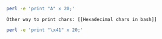 ```bash
perl -e 'print "A" x 20;'
```

```ad-note
Other way to print chars: [[Hexadecimal chars in bash]]
```

```bash
perl -e 'print "\x41" x 20;'
```